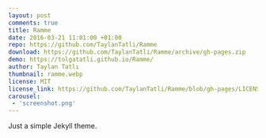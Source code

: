 ```yaml
---
layout: post
comments: true
title: Ramme
date: 2016-03-21 11:01:00 +01:00
repo: https://github.com/TaylanTatli/Ramme
download: https://github.com/TaylanTatli/Ramme/archive/gh-pages.zip
demo: https://tolgatatli.github.io/Ramme/
author: Taylan Tatlı
thumbnail: ramme.webp
license: MIT
license_link: https://github.com/TaylanTatli/Ramme/blob/gh-pages/LICENSE
carousel:
 - 'screenshot.png'
---
```


Just a simple Jekyll theme.
